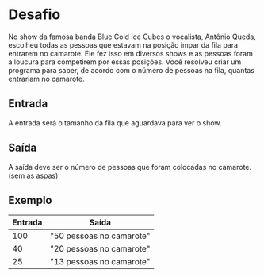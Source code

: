 # Desafio
No show da famosa banda Blue Cold Ice Cubes o vocalista, Antônio Queda, escolheu todas as pessoas que estavam na posição impar da fila para entrarem no camarote. Ele fez isso em diversos shows e as pessoas foram a loucura para competirem por essas posições. Você resolveu criar um programa para saber, de acordo com o número de pessoas na fila, quantas entrariam no camarote.

## Entrada
A entrada será o tamanho da fila que aguardava para ver o show.

## Saída
A saída deve ser o número de pessoas que foram colocadas no camarote. (sem as aspas)

## Exemplo
| Entrada |	Saída |
| ------ | ------ |
| 100 |	"50 pessoas no camarote" |
| 40 |	"20 pessoas no camarote" |
| 25 |	"13 pessoas no camarote" |